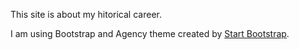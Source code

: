 This site is about my hitorical career.

I am using Bootstrap and Agency theme created by [Start Bootstrap](http://startbootstrap.com/).



